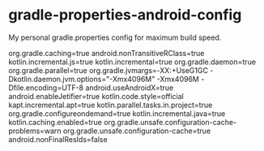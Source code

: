 # gradle-properties-android-config
My personal gradle.properties config for maximum build speed.

org.gradle.caching=true
android.nonTransitiveRClass=true
kotlin.incremental.js=true
kotlin.incremental=true
org.gradle.daemon=true
org.gradle.parallel=true
org.gradle.jvmargs=-XX\:+UseG1GC -Dkotlin.daemon.jvm.options\="-Xmx4096M" -Xmx4096M -Dfile.encoding\=UTF-8
android.useAndroidX=true
android.enableJetifier=true
kotlin.code.style=official
kapt.incremental.apt=true
kotlin.parallel.tasks.in.project=true
org.gradle.configureondemand=true
kotlin.incremental.java=true
kotlin.caching.enabled=true
org.gradle.unsafe.configuration-cache-problems=warn
org.gradle.unsafe.configuration-cache=true
android.nonFinalResIds=false
